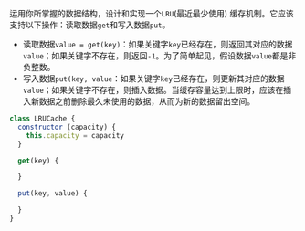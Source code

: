 运用你所掌握的数据结构，设计和实现一个`LRU`(最近最少使用) 缓存机制。它应该支持以下操作：读取数据`get`和写入数据`put`。
- 读取数据`value = get(key)`：如果关键字`key`已经存在，则返回其对应的数据`value`；如果关键字不存在，则返回`-1`。为了简单起⻅，假设数据`value`都是非负整数。
- 写入数据`put(key, value`：如果关键字`key`已经存在，则更新其对应的数据`value`；如果关键字不存在，则插入数据。当缓存容量达到上限时，应该在插入新数据之前删除最久未使用的数据，从而为新的数据留出空间。

```js
class LRUCache {
  constructor (capacity) {
    this.capacity = capacity
  }

  get(key) {

  }

  put(key, value) {

  }
}
```